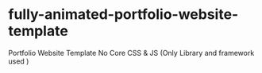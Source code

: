 # fully-animated-portfolio-website-template
Portfolio Website Template No Core CSS &amp; JS (Only Library and framework used )
